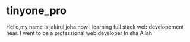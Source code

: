 # tinyone_pro
Hello,my name is jakirul joha.now i learning full stack web developement hear. I went to be a professional web developer In sha Allah 
